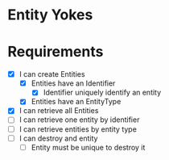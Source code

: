 # Entity Yokes

# Requirements

- [x] I can create Entities
    - [x] Entities have an Identifier
        - [x] Identifier uniquely identify an entity
    - [x] Entities have an EntityType
- [x] I can retrieve all Entities
- [ ] I can retrieve one entity by identifier
- [ ] I can retrieve entities by entity type
- [ ] I can destroy and entity
    - [ ] Entity must be unique to destroy it